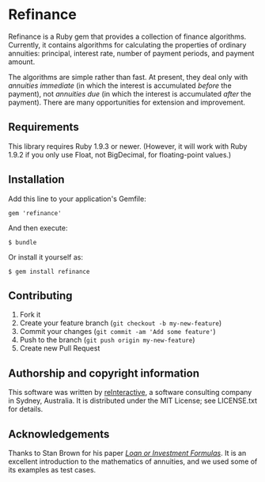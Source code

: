 # Refinance

Refinance is a Ruby gem that provides a collection of finance algorithms.
Currently, it contains algorithms for calculating the properties of ordinary
annuities: principal, interest rate, number of payment periods, and payment
amount.

The algorithms are simple rather than fast. At present, they deal only with
_annuities immediate_ (in which the interest is accumulated _before_ the
payment), not _annuities due_ (in which the interest is accumulated _after_ the
payment). There are many opportunities for extension and improvement.

## Requirements

This library requires Ruby 1.9.3 or newer. (However, it will work with Ruby
1.9.2 if you only use Float, not BigDecimal, for floating-point values.)

## Installation

Add this line to your application's Gemfile:

    gem 'refinance'

And then execute:

    $ bundle

Or install it yourself as:

    $ gem install refinance

## Contributing

1. Fork it
2. Create your feature branch (`git checkout -b my-new-feature`)
3. Commit your changes (`git commit -am 'Add some feature'`)
4. Push to the branch (`git push origin my-new-feature`)
5. Create new Pull Request

## Authorship and copyright information

This software was written by [reInteractive](http://reinteractive.net/), a
software consulting company in Sydney, Australia. It is distributed under the
MIT License; see LICENSE.txt for details.

## Acknowledgements

Thanks to Stan Brown for his paper _[Loan or Investment
Formulas](http://oakroadsystems.com/math/loan.htm)_. It is an excellent
introduction to the mathematics of annuities, and we used some of its examples
as test cases.
